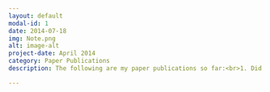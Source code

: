```yaml
---
layout: default
modal-id: 1
date: 2014-07-18
img: Note.png
alt: image-alt
project-date: April 2014
category: Paper Publications
description: The following are my paper publications so far:<br>1. Did you really hack a nuclear power plant? An industrial control mobile honeypot <br> <a href="https://www.researchgate.net/profile/Emmanouil_Vasilomanolakis/publication/287800368_Did_you_really_hack_a_nuclear_power_plant_An_industrial_control_mobile_honeypot/links/5679562a08aeaf87ed8b051f.pdf">Paper Link</a> <br> 2. Multi-stage attack detection and signature generation with ICS honeypots <br> <a href = "https://ieeexplore.ieee.org/abstract/document/7502992">Paper Link</a>

---
```

